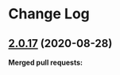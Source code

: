 # Change Log

## [2.0.17](https://github.com/networknt/light-kafka/tree/2.0.17) (2020-08-28)


**Merged pull requests:**
